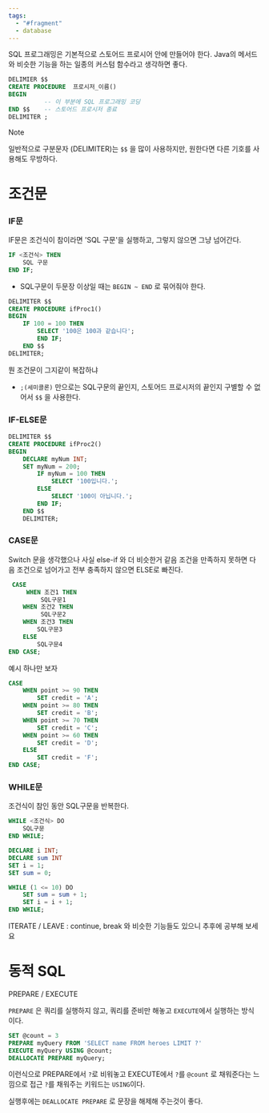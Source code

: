```yaml
---
tags:
  - "#fragment"
  - database
---
```

SQL 프로그래밍은 기본적으로 스토어드 프로시어 안에 만들어야 한다.
Java의 메서드와 비슷한 기능을 하는 일종의 커스텀 함수라고 생각하면 좋다.

~~~SQL title:'Stored Procedure의 구조' 
DELIMIER $$
CREATE PROCEDURE  프로시저_이름()
BEGIN 
	      -- 이 부분에 SQL 프로그래밍 코딩
END $$    -- 스토어드 프로시저 종료
DELIMITER ;
~~~

> [!note]
> 일반적으로 구분문자 (DELIMITER)는 `$$` 을 많이 사용하지만, 원한다면 다른 기호를 사용해도 무방하다.

# 조건문
### IF문
IF문은 조건식이 참이라면 'SQL 구문'을 실행하고, 그렇지 않으면 그냥 넘어간다.
~~~SQL
IF <조건식> THEN
	SQL 구문
END IF;
~~~
- SQL구문이 두문장 이상일 때는 `BEGIN ~ END` 로 묶어줘야 한다.

~~~SQL title:'전체 구문'
DELIMITER $$
CREATE PROCEDURE ifProc1()
BEGIN
	IF 100 = 100 THEN
		SELECT '100은 100과 같습니다';
		END IF;
	END $$
DELIMITER;
~~~
뭔 조건문이 그지같이 복잡하냐
- `;(세미콜론)` 만으로는 SQL구문의 끝인지, 스토어드 프로시저의 끝인지 구별할 수 없어서 `$$` 을 사용한다.

### IF-ELSE문
~~~SQL
DELIMITER $$
CREATE PROCEDURE ifProc2()
BEGIN
	DECLARE myNum INT;
	SET myNum = 200;
		IF myNum = 100 THEN
			SELECT '100입니다.';
		ELSE
			SELECT '100이 아닙니다.';
		END IF;
	END $$
	DELIMITER;
~~~

### CASE문
Switch 문을 생각했으나 사실 else-if 와 더 비슷한거 같음
조건을 만족하지 못하면 다음 조건으로 넘어가고 전부 충족하지 않으면 ELSE로 빠진다.
~~~SQL
 CASE
	 WHEN 조건1 THEN
		 SQL구문1
	WHEN 조건2 THEN
		 SQL구문2	 
	WHEN 조건3 THEN
		SQL구문3
	ELSE 
		SQL구문4
END CASE;
~~~

예시 하나만 보자
~~~SQL
CASE
	WHEN point >= 90 THEN
		SET credit = 'A';
	WHEN point >= 80 THEN
		SET credit = 'B';
	WHEN point >= 70 THEN
		SET credit = 'C';
	WHEN point >= 60 THEN
		SET credit = 'D';
	ELSE
		SET credit = 'F';
END CASE;
~~~

### WHILE문
조건식이 참인 동안 SQL구문을 반복한다.

~~~SQL
WHILE <조건식> DO
	SQL구문
END WHILE;
~~~


~~~SQL
DECLARE i INT;
DECLARE sum INT
SET i = 1;
SET sum = 0;

WHILE (1 <= 10) DO
	SET sum = sum + 1;
	SET i = i + 1;
END WHILE;
~~~
ITERATE / LEAVE  : continue, break 와 비슷한 기능들도 있으니 추후에 공부해 보세요

# 동적 SQL
PREPARE / EXECUTE

`PREPARE` 은 쿼리를 실행하지 않고, 쿼리를 준비만 해놓고 `EXECUTE`에서 실행하는 방식이다.

~~~SQL
SET @count = 3
PREPARE myQuery FROM 'SELECT name FROM heroes LIMIT ?'
EXECUTE myQuery USING @count;
DEALLOCATE PREPARE myQuery;
~~~
이런식으로 PREPARE에서 `?`로 비워놓고 EXECUTE에서 `?`를 `@count` 로 채워준다는 느낌으로 접근
`?`를 채워주는 키워드는 `USING`이다.

실행후에는 `DEALLOCATE PREPARE` 로 문장을 해제해 주는것이 좋다.